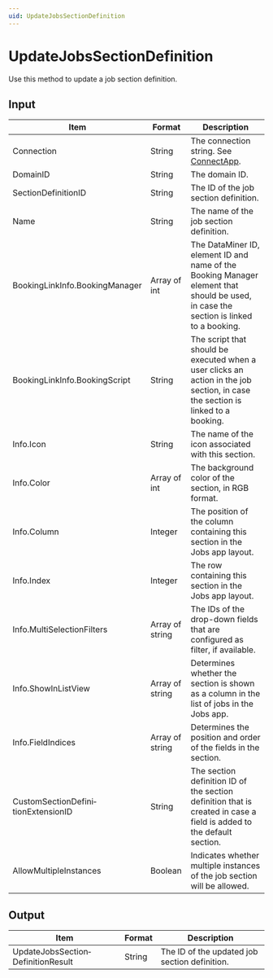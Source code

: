 ```yaml
---
uid: UpdateJobsSectionDefinition
---
```


# UpdateJobsSectionDefinition

Use this method to update a job section definition.

## Input

| Item | Format | Description |
|--|--|--|
| Connection | String | The connection string. See [ConnectApp](xref:ConnectApp). |
| DomainID | String | The domain ID. |
| SectionDefinitionID | String | The ID of the job section definition. |
| Name | String | The name of the job section definition. |
| BookingLinkInfo.BookingManager | Array of int | The DataMiner ID, element ID and name of the Booking Manager element that should be used, in case the section is linked to a booking. |
| BookingLinkInfo.BookingScript | String | The script that should be executed when a user clicks an action in the job section, in case the section is linked to a booking. |
| Info.Icon | String | The name of the icon associated with this section. |
| Info.Color | Array of int | The background color of the section, in RGB format. |
| Info.Column | Integer | The position of the column containing this section in the Jobs app layout. |
| Info.Index | Integer | The row containing this section in the Jobs app layout. |
| Info.MultiSelectionFilters | Array of string | The IDs of the drop-down fields that are configured as filter, if available. |
| Info.ShowInListView | Array of string | Determines whether the section is shown as a column in the list of jobs in the Jobs app. |
| Info.FieldIndices | Array of string | Determines the position and order of the fields in the section. |
| CustomSectionDefini­tionExtensionID | String | The section definition ID of the section definition that is created in case a field is added to the default section. |
| AllowMultipleInstances | Boolean | Indicates whether multiple instances of the job section will be allowed. |

## Output

| Item                               | Format | Description                                   |
|------------------------------------|--------|-----------------------------------------------|
| UpdateJobsSection­DefinitionResult | String | The ID of the updated job section definition. |
